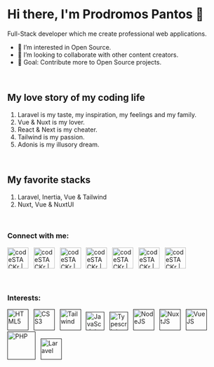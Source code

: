 # Hi there, I'm Prodromos Pantos 👋

Full-Stack developer which me create professional web applications.

- 👀 I’m interested in Open Source.
- 👯 I’m looking to collaborate with other content creators.
- 🥅 Goal: Contribute more to Open Source projects.

<br>

## My love story of my coding life

1. Laravel is my taste, my inspiration, my feelings and my family.
2. Vue & Nuxt is my lover.
3. React & Next is my cheater.
4. Tailwind is my passion.
5. Adonis is my illusory dream.

<br>

## My favorite stacks

1. Laravel, Inertia, Vue & Tailwind
2. Nuxt, Vue & NuxtUI

<br>

### Connect with me:
[<img alt="codeSTACKr | Twitter" width="48px" src="https://i.imgur.com/D5G6EoV.png" />](https://linktr.ee/prpanto)&nbsp;&nbsp;
[<img alt="codeSTACKr | LinkedIn" width="48px" src="https://i.imgur.com/wsN9LhZ.png" />](https://gitlab.com/prpanto)&nbsp;&nbsp;
[<img alt="codeSTACKr | Twitter" width="48px" src="https://i.imgur.com/JKRfJMw.png" />](https://twitter.com/prpantos)&nbsp;&nbsp;
[<img alt="codeSTACKr | LinkedIn" width="48px" src="https://i.imgur.com/lgQUQnK.png" />](https://www.linkedin.com/in/prodromos-pantos-5910b5263)&nbsp;&nbsp;
[<img alt="codeSTACKr | LinkedIn" width="48px" src="https://i.imgur.com/8FYYDK5.png" />](https://www.instagram.com/prpantos)&nbsp;&nbsp;
[<img alt="codeSTACKr | LinkedIn" width="48px" src="https://i.imgur.com/O3n6wHW.png" />](https://codepen.io/prpanto)&nbsp;&nbsp;
[<img alt="codeSTACKr | LinkedIn" width="48px" src="https://i.imgur.com/SdzPBLH.png" />](https://codesandbox.io/u/prpanto)

<br />

### Interests:<br>
[<img alt="HTML5" width="48px" src="https://i.imgur.com/iQ5jHeB.png" />]()&nbsp;&nbsp;
[<img alt="CSS3" width="48px" src="https://i.imgur.com/byBK02G.png" />]()&nbsp;&nbsp;
[<img alt="Tailwind" width="48px" src="https://i.imgur.com/8eHFfGI.png" />]()&nbsp;&nbsp;
[<img alt="JavaScript" width="42px" src="https://i.imgur.com/QAisd5A.png" />]()&nbsp;&nbsp;
[<img alt="Typescript" width="42px" src="https://i.imgur.com/dkCq4mv.png" />]()&nbsp;&nbsp;
[<img alt="NodeJS" width="48px" src="https://i.imgur.com/YLVWwLN.png" />]()&nbsp;&nbsp;
[<img alt="NuxtJS" width="48px" src="https://i.imgur.com/G8DoF7I.png" />]()&nbsp;&nbsp;
[<img alt="VueJS" width="48px" src="https://i.imgur.com/X4aWxrK.png" />]()&nbsp;&nbsp;
[<img alt="PHP" width="64px" src="https://i.imgur.com/8Y2thGt.png" />]()&nbsp;&nbsp;
[<img alt="Laravel" width="48px" src="https://i.imgur.com/EXM16gK.png" />]()
<br>

<!--
### Github stats
![Prodromos's GitHub stats](https://github-readme-stats.vercel.app/api?username=prpanto&show_icons=true&theme=dark)
-->
